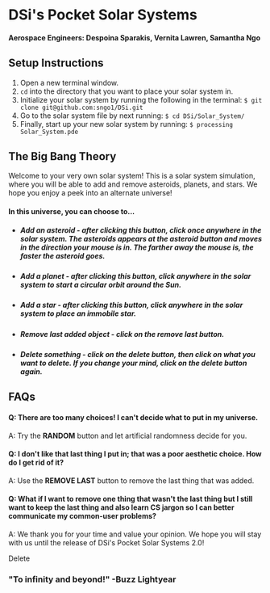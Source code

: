 # DSi's Pocket Solar Systems
#### Aerospace Engineers: Despoina Sparakis, Vernita Lawren, Samantha Ngo

## Setup Instructions
1. Open a new terminal window.
2. `cd` into the directory that you want to place your solar system in.
3. Initialize your solar system by running the following in the terminal:
`$ git clone git@github.com:sngo1/DSi.git`
4. Go to the solar system file by next running:
`$ cd DSi/Solar_System/`
5. Finally, start up your new solar system by running:
`$ processing Solar_System.pde`

## The Big Bang Theory
Welcome to your very own solar system! This is a solar system simulation, where you will be able to add and remove asteroids, planets, and stars. We hope you enjoy a peek into an alternate universe!
#### In this universe, you can choose to...
- ##### Add an asteroid - after clicking this button, click once anywhere in the solar system. The asteroids appears at the asteroid button and moves in the direction your mouse is in. The farther away the mouse is, the faster the asteroid goes.
- ##### Add a planet - after clicking this button, click anywhere in the solar system to start a circular orbit around the Sun. 
- ##### Add a star - after clicking this button, click anywhere in the solar system to place an immobile star.
- ##### Remove last added object - click on the remove last button.
- ##### Delete something - click on the delete button, then click on what you want to delete. If you change your mind, click on the delete button again.
## FAQs
#### Q: There are too many choices! I can't decide what to put in my universe.
A: Try the **RANDOM** button and let artificial randomness decide for you.
#### Q: I don't like that last thing I put in; that was a poor aesthetic choice. How do I get rid of it? 
A: Use the **REMOVE LAST** button to remove the last thing that was added.
#### Q: What if I want to remove one thing that wasn't the last thing but I still want to keep the last thing and also learn CS jargon so I can better communicate my common-user problems? 
A: We thank you for your time and value your opinion. We hope you will stay with us until the release of DSi's Pocket Solar Systems 2.0!

Delete

### "To infinity and beyond!" -Buzz Lightyear 
